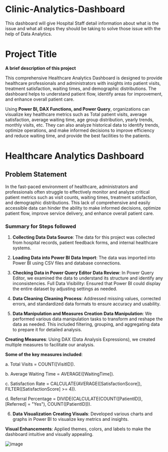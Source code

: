 # Clinic-Analytics-Dashboard
This dashboard will give Hospital Staff detail information about what is the issue and what all steps they should be taking to solve those issue with the help of Data Analytics. 


# Project Title

**A brief description of this project**

This comprehensive Healthcare Analytics Dashboard is designed to provide healthcare professionals and administrators with insights into patient visits, treatment satisfaction, waiting times, and demographic distributions. The dashboard helps to understand patient flow, identify areas for improvement, and enhance overall patient care.

Using **Power BI, DAX Functions, and Power Query**, organizations can visualize key healthcare metrics such as Total patient visits, average satisfaction, average waiting time, age group distribution, yearly trends, monthly visits, etc. They can also analyze historical data to identify trends, optimize operations, and make informed decisions to improve efficiency and reduce waiting time, and provide the best facilities to the patients.

# Healthcare Analytics Dashboard



## Problem Statement

In the fast-paced environment of healthcare, administrators and professionals often struggle to effectively monitor and analyze critical patient metrics such as visit counts, waiting times, treatment satisfaction, and demographic distributions. This lack of comprehensive and easily accessible data can hinder the ability to make informed decisions, optimize patient flow, improve service delivery, and enhance overall patient care.

### Summary for Steps followed 
1. **Collecting Data**
**Data Source**: The data for this project was collected from hospital records, patient feedback forms, and internal healthcare systems.

2. **Loading Data into Power BI**
**Data Import**: The data was imported into Power BI using CSV files and database connections.

3. **Checking Data in Power Query Editor**
**Data Review**: In Power Query Editor, we examined the data to understand its structure and identify any inconsistencies.
Full Data Visibility: Ensured that Power BI could display the entire dataset by adjusting settings as needed.

4. **Data Cleaning**
**Cleaning Process**: Addressed missing values, corrected errors, and standardized data formats to ensure accuracy and usability.

5. **Data Manipulation and Measures Creation**
**Data Manipulation**: We performed various data manipulation tasks to transform and reshape the data as needed. This included filtering, grouping, and aggregating data to prepare it for detailed analysis.

**Creating Measures**: Using DAX (Data Analysis Expressions), we created multiple measures to facilitate our analysis. 

**Some of the key measures included**:

a. Total Visits = COUNT([VisitID]).

b. Average Waiting Time = AVERAGE([WaitingTime]).

c. Satisfaction Rate = CALCULATE(AVERAGE([SatisfactionScore]), FILTER([SatisfactionScore] >= 4)).

d. Referral Percentage = DIVIDE(CALCULATE(COUNT([PatientID]), [Referred] = "Yes"), COUNT([PatientID])).

6. **Data Visualization**
**Creating Visuals**: Developed various charts and graphs in Power BI to visualize key metrics and insights.

**Visual Enhancements**: Applied themes, colors, and labels to make the dashboard intuitive and visually appealing.



![image](https://github.com/MithilKothari/HealthCare-Analytics-Dashboard/assets/156261969/18b0f9cd-56a4-4c17-890f-fef1e2266bcd)




